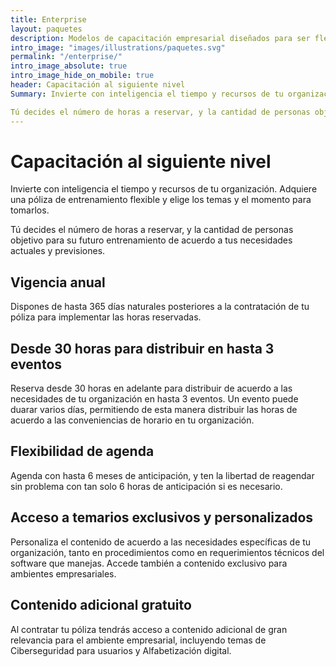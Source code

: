 ```yaml
---
title: Enterprise
layout: paquetes
description: Modelos de capacitación empresarial diseñados para ser flexibles y escalables
intro_image: "images/illustrations/paquetes.svg"
permalink: "/enterprise/"
intro_image_absolute: true
intro_image_hide_on_mobile: true
header: Capacitación al siguiente nivel
Summary: Invierte con inteligencia el tiempo y recursos de tu organización. Adquiere una póliza de entrenamiento flexible y elige los temas y el momento para tomarlos.

Tú decides el número de horas a reservar, y la cantidad de personas objetivo para su futuro entrenamiento de acuerdo a tus necesidades actuales y previsiones.
---
```


# Capacitación al siguiente nivel

Invierte con inteligencia el tiempo y recursos de tu organización. Adquiere una póliza de entrenamiento flexible y elige los temas y el momento para tomarlos.

Tú decides el número de horas a reservar, y la cantidad de personas objetivo para su futuro entrenamiento de acuerdo a tus necesidades actuales y previsiones.

## Vigencia anual

Dispones de hasta 365 días naturales posteriores a la contratación de tu póliza para implementar las horas reservadas.

## Desde 30 horas para distribuir en hasta 3 eventos

Reserva desde 30 horas en adelante para distribuir de acuerdo a las necesidades de tu organización en hasta 3 eventos. Un evento puede duarar varios días, permitiendo de esta manera distribuir las horas de acuerdo a las conveniencias de horario en tu organización.

## Flexibilidad de agenda

Agenda con hasta 6 meses de anticipación, y ten la libertad de reagendar sin problema con tan solo 6 horas de anticipación si es necesario.

## Acceso a temarios exclusivos y personalizados

Personaliza el contenido de acuerdo a las necesidades específicas de tu organización, tanto en procedimientos como en requerimientos técnicos del software que manejas. Accede también a contenido exclusivo para ambientes empresariales.

## Contenido adicional gratuito

Al contratar tu póliza tendrás acceso a contenido adicional de gran relevancia para el ambiente empresarial, incluyendo temas de Ciberseguridad para usuarios y Alfabetización digital.